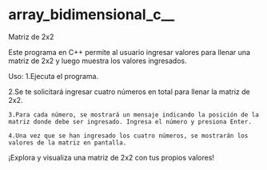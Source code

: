 # array_bidimensional_c__

Matriz de 2x2

Este programa en C++ permite al usuario ingresar valores para llenar una matriz de 2x2 y luego muestra los valores ingresados.

Uso:
  1.Ejecuta el programa.
	
  2.Se te solicitará ingresar cuatro números en total para llenar la matriz de 2x2.
  
	3.Para cada número, se mostrará un mensaje indicando la posición de la matriz donde debe ser ingresado. Ingresa el número y presiona Enter.
  
	4.Una vez que se han ingresado los cuatro números, se mostrarán los valores de la matriz en pantalla.

¡Explora y visualiza una matriz de 2x2 con tus propios valores!
